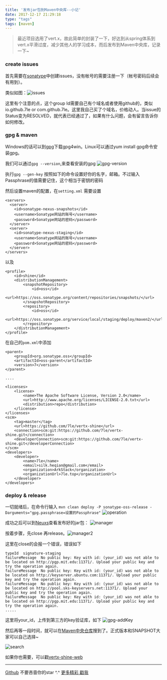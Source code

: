 ```yaml
---
title: '发布jar包到Maven中央库--小记'
date: 2017-12-17 21:29:18
type: "tags"
tags: [maven]
---
```


> 最近项目选用了vert.x，故此简单的封装了一下，好达到从spring体系到vert.x平滑过度，减少其他人的学习成本，而后发布到Maven中央库，记录一下~

<!--more-->

### create issues

首先需要在[sonatype](https://issues.sonatype.org/secure/Dashboard.jspa)中创建issues，没有帐号的需要注册一下（帐号密码后续会有用到）。

类似如图：![issues](http://oqipguzbl.bkt.clouddn.com/maven-issus.png)

这里有个注意的点，这个group Id需要自己有个域名或者使用github的，类似io.github.7le or com.github.7le。这里我自己买了个域名，价格动人。当issue的Status变为RESOLVED，就代表已经通过了，如果有什么问题，会有留言告诉你如何修改。

### gpg & maven

Windows的话可以到[gpg](https://www.gpg4win.org/download.html)下载gpg4win。Linux可以通过yum install gpg命令安装gpg。

我们可以通过``gpg --version``,来查看安装的gpg
![gpg-version](http://oqipguzbl.bkt.clouddn.com/maven-gpg-version.png)

执行``gpg --gen-key`` 按照如下的命令设置好你的名字，邮箱。不过输入Passphrase的值需要记住，这个相当于密钥的密码

然后设置maven的配置，在``setting.xml``
需要设置
```
<servers>
  <server>
    <id>sonatype-nexus-snapshots</id>
    <username>Sonatype网站的账号</username>
    <password>Sonatype网站的密码</password>
  </server>
  <server>
    <id>sonatype-nexus-staging</id>
    <username>Sonatype网站的账号</username>
    <password>Sonatype网站的密码</password>
  </server>
</servers>
```
以及
```
<profile>
	<id>shine</id>
	<distributionManagement>
        <snapshotRepository>
            <id>oss</id>
            <url>https://oss.sonatype.org/content/repositories/snapshots/</url>
        </snapshotRepository>
        <repository>
            <id>oss</id>
            <url>https://oss.sonatype.org/service/local/staging/deploy/maven2/</url>
        </repository>
    </distributionManagement>
</profile>
```

在自己的``pom.xml``中添加
```
<parent>
    <groupId>org.sonatype.oss</groupId>
    <artifactId>oss-parent</artifactId>
    <version>7</version>
</parent>

....

<licenses>
    <license>
        <name>The Apache Software License, Version 2.0</name>
        <url>http://www.apache.org/licenses/LICENSE-2.0.txt</url>
        <distribution>repo</distribution>
    </license>
</licenses>
<scm>
    <tag>master</tag>
    <url>https://github.com/7le/vertx-shine</url>
    <connection>scm:git:https://github.com/7le/vertx-shine.git</connection>
    <developerConnection>scm:git:https://github.com/7le/vertx-shine.git</developerConnection>
</scm>
<developers>
    <developer>
        <name>7le</name>
        <email>silk.heqian@gmail.com</email>
        <organization>ArkStack</organization>
        <organizationUrl>7le.top</organizationUrl>
    </developer>
</developers>
```

### deploy & release 

一切就绪后，在命令行输入
``mvn clean deploy -P sonatype-oss-release -Darguments="gpg.passphrase=设置的Passphrase"``
![operation](http://oqipguzbl.bkt.clouddn.com/maven-operation.jpg)

成功之后可以到[Neuxs](https://oss.sonatype.org/index.html#stagingRepositories)查看发布好的jar包：
![manager](http://oqipguzbl.bkt.clouddn.com/maven-manager.jpg)

按着步骤，先close 再release。![manager2](http://oqipguzbl.bkt.clouddn.com/maven-manager2.png)

这里在close的会报一个错误，错误如下
```
typeId	signature-staging
failureMessage	No public key: Key with id: (your_id) was not able to be located on http://pgp.mit.edu:11371/. Upload your public key and try the operation again.
failureMessage	No public key: Key with id: (your_id) was not able to be located on http://keyserver.ubuntu.com:11371/. Upload your public key and try the operation again.
failureMessage	No public key: Key with id: (your_id) was not able to be located on http://pool.sks-keyservers.net:11371/. Upload your public key and try the operation again.
failureMessage	No public key: Key with id: (your_id) was not able to be located on http://pgp.mit.edu:11371/. Upload your public key and try the operation again.
.....
```
这里将your_id，上传到第三方的key验证库，如下
![gpg-addKey](http://oqipguzbl.bkt.clouddn.com/maven-gpg-addKey.png)

然后再等一段时间，就可以在[Maven中央仓库](http://search.maven.org)搜到了。正式版本和SNAPSHOT大家可以自己选择~

![search](http://oqipguzbl.bkt.clouddn.com/maven-search.png)

如果你也需要，可以戳[vertx-shine-web](https://github.com/7le/vertx-shine)

---
[Github](https://github.com/7le) 不要吝啬你的star ^.^
[更多精彩 戳我](https://7le.top)